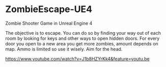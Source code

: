 # ZombieEscape-UE4
Zombie Shooter Game in Unreal Engine 4

The objective is to escape. You can do so by finding your way out of each room by looking for keys and other ways to open hidden doors.
For every door you open to a new area you get more zombies, amount depends on map. Ammo is limited so use it wisely. Aim for the head.

https://www.youtube.com/watch?v=J1b8HZYrKk4&feature=youtu.be
